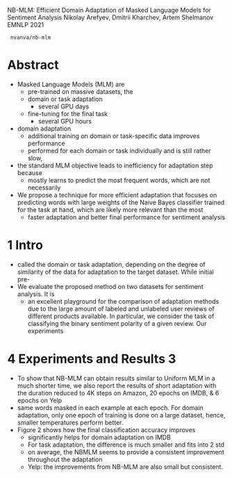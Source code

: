 NB-MLM: Efficient Domain Adaptation of Masked Language Models for Sentiment Analysis
Nikolay Arefyev, Dmitrii Kharchev, Artem Shelmanov
EMNLP 2021

     nvanva/nb-mlm

# Abstract

* Masked Language Models (MLM) are
  * pre-trained on massive datasets, the
  * domain or task adaptation
    * several GPU days
  * fine-tuning for the final task
    * several GPU hours
* domain adaptation
  * additional training on domain or task-specific data improves performance
  * performed for each domain or task individually and is still rather slow,
* the standard MLM objective leads to inefficiency for adaptation step because
  * mostly learns to predict the most frequent words, which are not necessarily
* We propose a technique for more efficient adaptation that
  focuses on predicting words with large weights of the Naive Bayes classifier
  trained for the task at hand, which are likely more relevant than the most
  * faster adaptation and better final performance for sentiment analysis

# 1 Intro

* called the domain or task adaptation, depending on the degree of similarity
  of the data for adaptation to the target dataset. While initial pre-
* We evaluate the proposed method on two datasets for sentiment analysis. It is
  * an excellent playground for the comparison of adaptation methods due to the
    large amount of labeled and unlabeled user reviews of different products
    available. In particular, we consider the task of classifying the binary
    sentiment polarity of a given review. Our experiments

# 4 Experiments and Results 3

* To show that NB-MLM can obtain results similar to Uniform MLM in a much
  shorter time, we also report the results of short adaptation with the
  duration reduced to 4K steps on Amazon, 20 epochs on IMDB, & 6 epochs on Yelp
* same words masked in each example at each epoch.  For domain adaptation, only
  one epoch of training is done on a large dataset, hence, smaller temperatures
  perform better.
* Figure 2 shows how the final classification accuracy improves
  * significantly helps for domain adaptation on IMDB
  * For task adaptation, the difference is much smaller and fits into 2 std
  * on average, the NBMLM seems to provide a consistent improvement throughout
    the adaptation
  * Yelp: the improvements from NB-MLM are also small but consistent.
